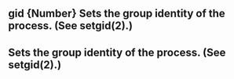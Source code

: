 ## gid {Number} Sets the group identity of the process. (See setgid(2).) 

## Sets the group identity of the process. (See setgid(2).)